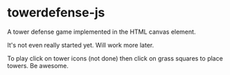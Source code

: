 towerdefense-js
===============

A tower defense game implemented in the HTML canvas element.


It's not even really started yet. Will work more later.


To play click on tower icons (not done) then click on grass squares to place towers.
Be awesome.
